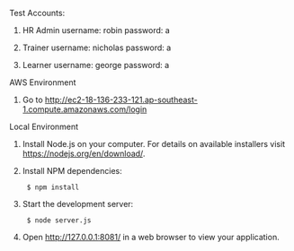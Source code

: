 Test Accounts:

1. HR Admin
  username: robin
  password: a

2. Trainer
  username: nicholas
  password: a

3. Learner
  username: george
  password: a

AWS Environment

1. Go to
  http://ec2-18-136-233-121.ap-southeast-1.compute.amazonaws.com/login

Local Environment

1. Install Node.js on your computer.  For details on available installers visit
   https://nodejs.org/en/download/.

2. Install NPM dependencies:

        $ npm install

3. Start the development server:

        $ node server.js

4. Open http://127.0.0.1:8081/ in a web browser to view your application.

